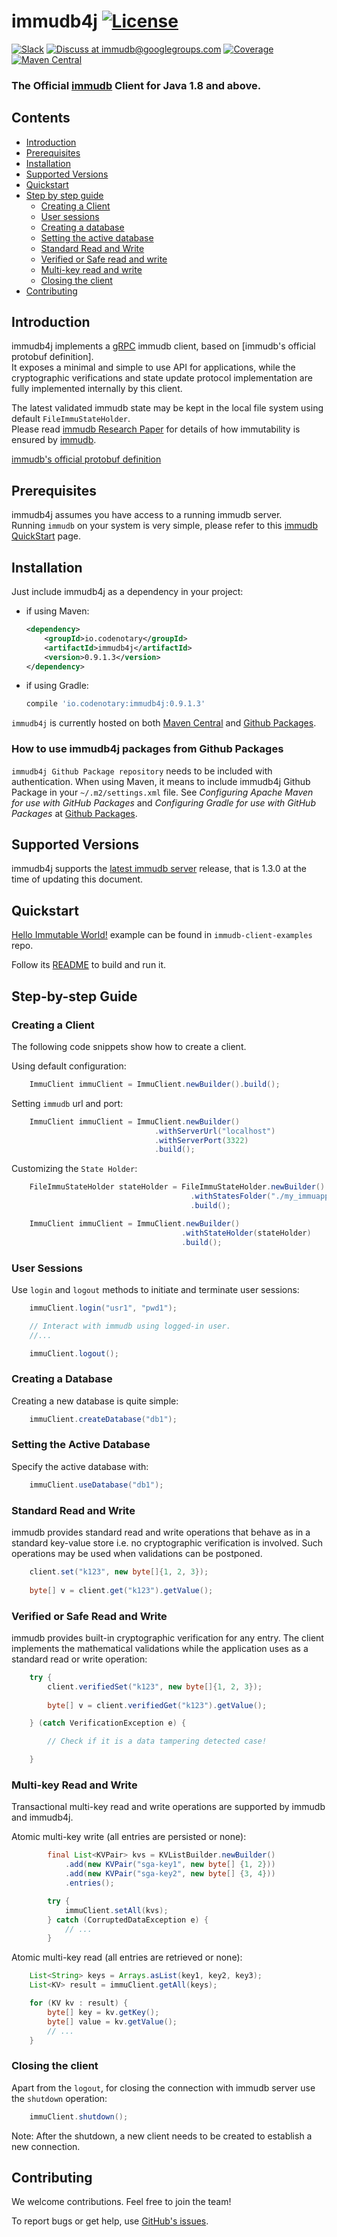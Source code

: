 # immudb4j [![License](https://img.shields.io/github/license/codenotary/immudb4j)](LICENSE)

[![Slack](https://img.shields.io/badge/join%20slack-%23immutability-brightgreen.svg)](https://slack.vchain.us/)
[![Discuss at immudb@googlegroups.com](https://img.shields.io/badge/discuss-immudb%40googlegroups.com-blue.svg)](https://groups.google.com/group/immudb)
[![Coverage](https://coveralls.io/repos/github/codenotary/immudb4j/badge.svg?branch=master)](https://coveralls.io/github/codenotary/immudb4j?branch=master)
[![Maven Central](https://img.shields.io/maven-central/v/io.codenotary/immudb4j.svg?label=Maven%20Central)](https://search.maven.org/search?q=g:%22io.codenotary%22%20AND%20a:%22immudb4j%22)

### The Official [immudb] Client for Java 1.8 and above.

[immudb]: https://immudb.io/


## Contents

- [Introduction](#introduction)
- [Prerequisites](#prerequisites)
- [Installation](#installation)
- [Supported Versions](#supported-versions)
- [Quickstart](#quickstart)
- [Step by step guide](#step-by-step-guide)
    * [Creating a Client](#creating-a-client)
    * [User sessions](#user-sessions)
    * [Creating a database](#creating-a-database)
    * [Setting the active database](#setting-the-active-database)
    * [Standard Read and Write](#standard-read-and-write)
    * [Verified or Safe read and write](#verified-or-safe-read-and-write)
    * [Multi-key read and write](#multi-key-read-and-write)
    * [Closing the client](#creating-a-database)
- [Contributing](#contributing)

## Introduction

immudb4j implements a [gRPC] immudb client, based on [immudb's official protobuf definition].<br/>
It exposes a minimal and simple to use API for applications, while the cryptographic verifications and state update protocol implementation 
are fully implemented internally by this client.

The latest validated immudb state may be kept in the local file system using default `FileImmuStateHolder`.<br/>
Please read [immudb Research Paper] for details of how immutability is ensured by [immudb].

[gRPC]: https://grpc.io/
[immudb Research Paper]: https://immudb.io/
[immudb]: https://immudb.io/
[immudb's official protobuf definition](https://github.com/codenotary/immudb/blob/master/pkg/api/schema/schema.proto)

## Prerequisites

immudb4j assumes you have access to a running immudb server.<br/>
Running `immudb` on your system is very simple, please refer to this [immudb QuickStart](https://docs.immudb.io/master/quickstart.html) page.

## Installation

Just include immudb4j as a dependency in your project:
- if using Maven:
  ```xml
  <dependency>
      <groupId>io.codenotary</groupId>
      <artifactId>immudb4j</artifactId>
      <version>0.9.1.3</version>
  </dependency> 
  ```
- if using Gradle:
  ```groovy
  compile 'io.codenotary:immudb4j:0.9.1.3'
  ```

`immudb4j` is currently hosted on both [Maven Central] and [Github Packages].

[Github Packages]: https://docs.github.com/en/packages
[Maven Central]: https://search.maven.org/artifact/io.codenotary/immudb4j

### How to use immudb4j packages from Github Packages

`immudb4j Github Package repository` needs to be included with authentication.
When using Maven, it means to include immudb4j Github Package in your `~/.m2/settings.xml`
file. See _Configuring Apache Maven for use with GitHub Packages_ 
and _Configuring Gradle for use with GitHub Packages_ at [Github Packages].

## Supported Versions

immudb4j supports the [latest immudb server] release, that is 1.3.0 at the time of updating this document.

[latest immudb server]: https://github.com/codenotary/immudb/releases/tag/v1.3.0

## Quickstart

[Hello Immutable World!] example can be found in `immudb-client-examples` repo.

[Hello Immutable World!]: https://github.com/codenotary/immudb-client-examples/tree/master/java

Follow its [README](https://github.com/codenotary/immudb-client-examples/blob/master/java/README.md) to build and run it.

## Step-by-step Guide

### Creating a Client

The following code snippets show how to create a client.

Using default configuration:
```java
    ImmuClient immuClient = ImmuClient.newBuilder().build();
```

Setting `immudb` url and port:
```java
    ImmuClient immuClient = ImmuClient.newBuilder()
                                .withServerUrl("localhost")
                                .withServerPort(3322)
                                .build();
```

Customizing the `State Holder`:
```java
    FileImmuStateHolder stateHolder = FileImmuStateHolder.newBuilder()
                                        .withStatesFolder("./my_immuapp_states")
                                        .build();

    ImmuClient immuClient = ImmuClient.newBuilder()
                                      .withStateHolder(stateHolder)
                                      .build();
```

### User Sessions

Use `login` and `logout` methods to initiate and terminate user sessions:

```java
    immuClient.login("usr1", "pwd1");

    // Interact with immudb using logged-in user.
    //...

    immuClient.logout();
```

### Creating a Database

Creating a new database is quite simple:

```java
    immuClient.createDatabase("db1");
```

### Setting the Active Database

Specify the active database with:

```java
    immuClient.useDatabase("db1");
```

### Standard Read and Write

immudb provides standard read and write operations that behave as in a standard
key-value store i.e. no cryptographic verification is involved. Such operations
may be used when validations can be postponed.

```java
    client.set("k123", new byte[]{1, 2, 3});
    
    byte[] v = client.get("k123").getValue();
```

### Verified or Safe Read and Write

immudb provides built-in cryptographic verification for any entry. The client
implements the mathematical validations while the application uses as a standard
read or write operation:

```java
    try {
        client.verifiedSet("k123", new byte[]{1, 2, 3});
    
        byte[] v = client.verifiedGet("k123").getValue();

    } (catch VerificationException e) {

        // Check if it is a data tampering detected case!

    }
```

### Multi-key Read and Write

Transactional multi-key read and write operations are supported by immudb and immudb4j.

Atomic multi-key write (all entries are persisted or none):

```java
        final List<KVPair> kvs = KVListBuilder.newBuilder()
            .add(new KVPair("sga-key1", new byte[] {1, 2}))
            .add(new KVPair("sga-key2", new byte[] {3, 4}))
            .entries();

        try {
            immuClient.setAll(kvs);
        } catch (CorruptedDataException e) {
            // ...
        }
```

Atomic multi-key read (all entries are retrieved or none):

```java
    List<String> keys = Arrays.asList(key1, key2, key3);
    List<KV> result = immuClient.getAll(keys);

    for (KV kv : result) {
        byte[] key = kv.getKey();
        byte[] value = kv.getValue();
        // ...
    }
```

### Closing the client

Apart from the `logout`, for closing the connection with immudb server use the `shutdown` operation:
 
```java
    immuClient.shutdown();
```

Note: After the shutdown, a new client needs to be created to establish a new connection.

## Contributing

We welcome contributions. Feel free to join the team!

To report bugs or get help, use [GitHub's issues].

[GitHub's issues]: https://github.com/codenotary/immudb4j/issues

